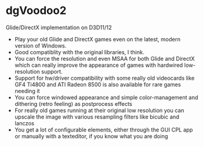 # dgVoodoo2
Glide/DirectX implementation on D3D11/12

<ul>
<li>Play your old Glide and DirectX games even on the latest, modern version of Windows.</li>
<li>Good compatiblity with the original libraries, I think.</li>
<li>You can force the resolution and even MSAA for both Glide and DirectX which can really improve the appearance of games with hardwired low-resolution support.</li>
<li>Support for hw/driver compatibility with some really old videocards like GF4 Ti4800 and ATI Radeon 8500 is also available for rare games needing it</li>
<li>You can force windowed appearance and simple color-management and dithering (retro feeling) as postprocess effects</li>
<li>For really old games running at their original low resolution you can upscale the image with various resampling filters like bicubic and lanczos</li>
<li>You get a lot of configurable elements, either through the GUI CPL app or manually with a texteditor, if you know what you are doing</li>
</ul>
